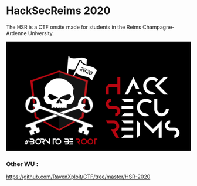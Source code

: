# HackSecReims 2020

The HSR is a CTF onsite made for students in the Reims Champagne-Ardenne University.

<img src="./Images/hsr2020.png" width="1000" >

### Other WU :

https://github.com/RavenXploit/CTF/tree/master/HSR-2020

